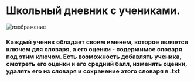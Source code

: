 # Школьный дневник с учениками.
![изображение](https://github.com/MaksimLaptevv/tkinter-projects/assets/165895340/2f0239de-418b-4746-84f9-622ed79a0be6)
### Каждый ученик обладает своим именем, которое является ключем для словаря, а его оценки - содержимое словаря под этим ключом. Есть возможность добавлять ученика, смотреть его оценки и его средний балл, изменять оценки, удалять его из словаря и сохранение этого словаря в .txt
